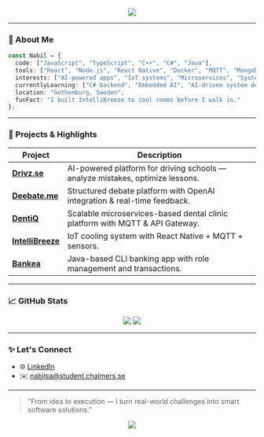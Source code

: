 <div align="center">
  <img src="https://readme-typing-svg.demolab.com?font=Fira+Code&size=24&pause=1000&center=true&width=435&lines=Hi+I'm+Nabil+Al+Sayed+%F0%9F%91%8B;Full-Stack+%7C+Systems+%7C+IoT+%7C+AI;Always+Building+%7C+Always+Learning"/>
</div>

---

### 🧠 About Me

```ts
const Nabil = {
  code: ["JavaScript", "TypeScript", "C++", "C#", "Java"],
  tools: ["React", "Node.js", "React Native", "Docker", "MQTT", "MongoDB", "PostgreSQL"],
  interests: ["AI-powered apps", "IoT systems", "Microservices", "System Architecture"],
  currentlyLearning: ["C# backend", "Embedded AI", "AI-driven system design"],
  location: "Gothenburg, Sweden",
  funFact: "I built IntelliBreeze to cool rooms before I walk in."
};
```

---

### 🚀 Projects & Highlights

| Project | Description |
|--------|-------------|
| [**Drivz.se**](https://drivz.se) | AI-powered platform for driving schools — analyze mistakes, optimize lessons. |
| [**Deebate.me**](https://github.com/nabil-alsayed/deebate) | Structured debate platform with OpenAI integration & real-time feedback. |
| [**DentiQ**](https://github.com/nabil-alsayed/dentiq) | Scalable microservices-based dental clinic platform with MQTT & API Gateway. |
| [**IntelliBreeze**](https://github.com/nabil-alsayed/intellibreeze) | IoT cooling system with React Native + MQTT + sensors. |
| [**Bankea**](https://github.com/nabil-alsayed/bankea) | Java-based CLI banking app with role management and transactions. |

---

### 📈 GitHub Stats

<p align="center">
  <img src="https://github-readme-streak-stats.herokuapp.com?user=nabil-alsayed&theme=react&hide_border=true&date_format=M%20j%5B%2C%20Y%5D" />
  <img src="https://github-readme-stats.vercel.app/api?username=nabil-alsayed&show_icons=true&theme=react&hide_border=true" />
</p>

---

### ✨ Let's Connect

- 🌐 [LinkedIn](https://www.linkedin.com/in/nabil-al-sayed-503b85206/)
- ✉️ nabilsa@student.chalmers.se

---

> "From idea to execution — I turn real-world challenges into smart software solutions."

<p align="center">
  <img src="https://capsule-render.vercel.app/api?type=waving&color=0:2e8b57,100:1abc9c&height=120&section=footer"/>
</p>
